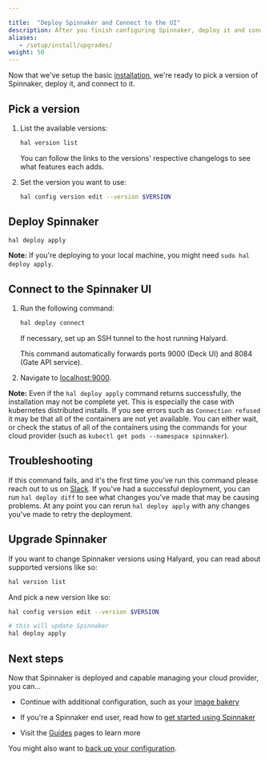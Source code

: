 ```yaml
---

title:  "Deploy Spinnaker and Connect to the UI"
description: After you finish configuring Spinnaker, deploy it and connect to the Deck, the Spinnaker UI.
aliases: 
   - /setup/install/upgrades/
weight: 50
---
```


Now that we've setup the basic [installation](/docs/setup/install/), we're ready to pick a version of Spinnaker, 
deploy it, and connect to it.

## Pick a version

1. List the available versions:

   ```bash
   hal version list
   ```

   You can follow the links to the versions' respective changelogs to see what
   features each adds.

1. Set the version you want to use:

   ```bash
   hal config version edit --version $VERSION
   ```

## Deploy Spinnaker

```bash
hal deploy apply
```

__Note:__ If you're deploying to your local machine, you might need `sudo hal
deploy apply`.


## Connect to the Spinnaker UI

1. Run the following command:

   ```bash
   hal deploy connect
   ```

   If necessary, set up an SSH tunnel to the host running Halyard.

   This  command automatically forwards ports 9000 (Deck UI) and 8084 (Gate API
     service).

1. Navigate to [localhost:9000](localhost:9000).


__Note:__ Even if the `hal deploy apply` command returns successfully, the 
installation may not be complete yet. This is especially the case with 
kubernetes distributed installs. If you see errors such as `Connection refused`
it may be that all of the containers are not yet available. You can either wait, 
or check the status of all of the containers using the commands for your cloud
provider (such as `kubectl get pods --namespace spinnaker`).

## Troubleshooting

If this command fails, and it's the first time you've run this command please
reach out to us on [Slack](http://join.spinnaker.io).
If you've had a successful deployment, you can run `hal deploy diff` to see what
changes you've made that may be causing problems. At any point you can rerun
`hal deploy apply` with any changes you've made to retry the deployment.

## Upgrade Spinnaker

If you want to change Spinnaker versions using Halyard, you can read about
supported versions like so:

```bash
hal version list
```

And pick a new version like so:

```bash
hal config version edit --version $VERSION

# this will update Spinnaker
hal deploy apply
```

## Next steps

Now that Spinnaker is deployed and capable managing your cloud provider, you
can...

* Continue with additional configuration, such as your [image
bakery](/docs/setup/other_config/bakery/)

* If you're a Spinnaker end user, read how to [get started using
Spinnaker](/docs/guides/user/get-started)

* Visit the [Guides](/docs/guides/) pages to learn more

You might also want to [back up your configuration](/docs/setup/install/backups/).
